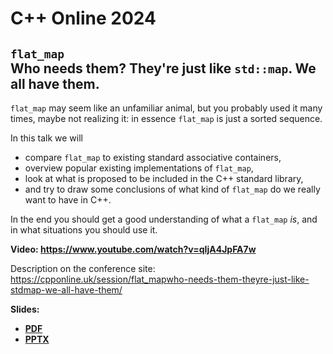 # C++ Online 2024

## `flat_map`<br>Who needs them? They're just like `std::map`. We all have them.

`flat_map` may seem like an unfamiliar animal, but you probably used it many times, maybe not realizing it: in essence `flat_map` is just a sorted sequence.

In this talk we will

* compare `flat_map` to existing standard associative containers,
* overview popular existing implementations of `flat_map`,
* look at what is proposed to be included in the C++ standard library,
* and try to draw some conclusions of what kind of `flat_map` do we really want to have in C++.

In the end you should get a good understanding of what a `flat_map` _is_, and in what situations you should use it.

**Video: [https://www.youtube.com/<wbr>watch?v=qIjA4JpFA7w](https://www.youtube.com/watch?v=qIjA4JpFA7w)**

Description on the conference site:\
[https://cpponline.uk/<wbr>session/<wbr>flat_map<wbr>who-needs-them-<wbr>theyre-just-like-stdmap-<wbr>we-all-have-them/](https://cpponline.uk/session/flat_mapwho-needs-them-theyre-just-like-stdmap-we-all-have-them/)

**Slides:**
* **[PDF](flat_map.pdf)**
* **[PPTX](flat_map.pptx)**